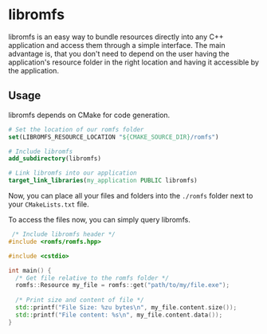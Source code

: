 # libromfs

libromfs is an easy way to bundle resources directly into any C++ application and access them through a simple interface. 
The main advantage is, that you don't need to depend on the user having the application's resource folder in the right location and having it accessible by the application.

## Usage

libromfs depends on CMake for code generation.

```cmake
# Set the location of our romfs folder
set(LIBROMFS_RESOURCE_LOCATION "${CMAKE_SOURCE_DIR}/romfs")

# Include libromfs
add_subdirectory(libromfs)

# Link libromfs into our application
target_link_libraries(my_application PUBLIC libromfs)
```

Now, you can place all your files and folders into the `./romfs` folder next to your `CMakeLists.txt` file. 

To access the files now, you can simply query libromfs.

```cpp
 /* Include libromfs header */
#include <romfs/romfs.hpp>

#include <cstdio>

int main() {
  /* Get file relative to the romfs folder */
  romfs::Resource my_file = romfs::get("path/to/my/file.exe"); 
  
  /* Print size and content of file */
  std::printf("File Size: %zu bytes\n", my_file.content.size());
  std::printf("File content: %s\n", my_file.content.data());
}
```
